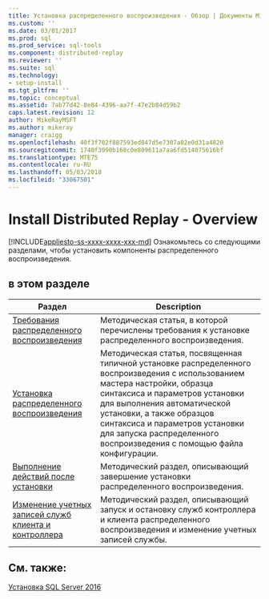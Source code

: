 ```yaml
---
title: Установка распределенного воспроизведения - Обзор | Документы Microsoft
ms.custom: ''
ms.date: 03/01/2017
ms.prod: sql
ms.prod_service: sql-tools
ms.component: distributed-replay
ms.reviewer: ''
ms.suite: sql
ms.technology:
- setup-install
ms.tgt_pltfrm: ''
ms.topic: conceptual
ms.assetid: 7ab77d42-8e84-4396-aa7f-47e2b84d59b2
caps.latest.revision: 12
author: MikeRayMSFT
ms.author: mikeray
manager: craigg
ms.openlocfilehash: 40f3f702f887593ed047d5e7307a02e0d31a4820
ms.sourcegitcommit: 1740f3090b168c0e809611a7aa6fd514075616bf
ms.translationtype: MTE75
ms.contentlocale: ru-RU
ms.lasthandoff: 05/03/2018
ms.locfileid: "33067501"
---
```

# <a name="install-distributed-replay---overview"></a>Install Distributed Replay - Overview
[!INCLUDE[appliesto-ss-xxxx-xxxx-xxx-md](../../includes/appliesto-ss-xxxx-xxxx-xxx-md.md)]
  Ознакомьтесь со следующими разделами, чтобы установить компоненты распределенного воспроизведения.  
  
## <a name="in-this-section"></a>в этом разделе  
  
|Раздел|Description|  
|-----------|-----------------|  
|[Требования распределенного воспроизведения](../../tools/distributed-replay/distributed-replay-requirements.md)|Методическая статья, в которой перечислены требования к установке распределенного воспроизведения.|  
|[Установка распределенного воспроизведения](../../tools/distributed-replay/install-distributed-replay.md)|Методическая статья, посвященная типичной установке распределенного воспроизведения с использованием мастера настройки, образца синтаксиса и параметров установки для выполнения автоматической установки, а также образцов синтаксиса и параметров установки для запуска распределенного воспроизведения с помощью файла конфигурации.|  
|[Выполнение действий после установки](../../tools/distributed-replay/complete-the-post-installation-steps.md)|Методический раздел, описывающий завершение установки распределенного воспроизведения.|  
|[Изменение учетных записей служб клиента и контроллера](../../tools/distributed-replay/modify-the-controller-and-client-services-accounts.md)|Методический раздел, описывающий запуск и остановку служб контроллера и клиента распределенного воспроизведения и изменение учетных записей службы.|  
  
## <a name="see-also"></a>См. также:  
 [Установка SQL Server 2016](../../database-engine/install-windows/install-sql-server.md)  
  
  
